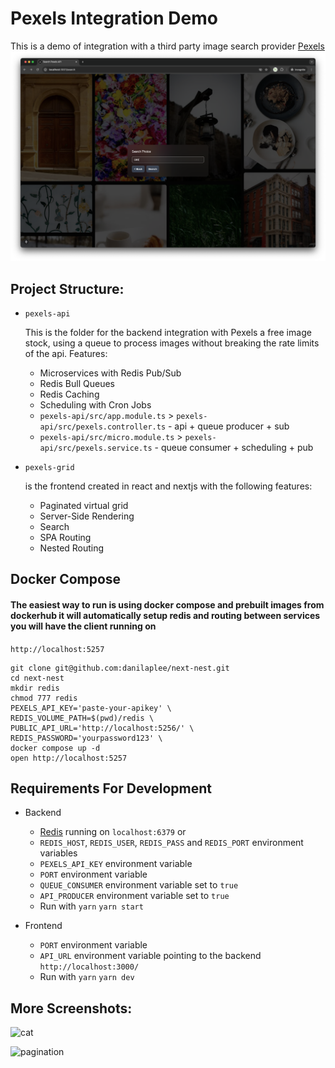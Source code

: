 # Pexels Integration Demo

This is a demo of integration with a third party image search provider [Pexels](https://pexels.com)
![search](docs/search.png)

## Project Structure:

- ```pexels-api```

  This is the folder for the backend integration with Pexels a free image stock, using a queue to process images without breaking the rate limits of the api. Features:
  - Microservices with Redis Pub/Sub
  - Redis Bull Queues
  - Redis Caching
  - Scheduling with Cron Jobs
  - ```pexels-api/src/app.module.ts``` > ```pexels-api/src/pexels.controller.ts``` - api + queue producer + sub
  - ```pexels-api/src/micro.module.ts``` > ```pexels-api/src/pexels.service.ts``` - queue consumer + scheduling + pub
  

- ```pexels-grid```

  is the frontend created in react and nextjs with the following features:
  - Paginated virtual grid
  - Server-Side Rendering
  - Search
  - SPA Routing
  - Nested Routing

## Docker Compose

#### The easiest way to run is using docker compose and prebuilt images from dockerhub it will automatically setup redis and routing between services you will have the client running on 
```http://localhost:5257```

``` 
git clone git@github.com:danilaplee/next-nest.git
cd next-nest
mkdir redis
chmod 777 redis
PEXELS_API_KEY='paste-your-apikey' \
REDIS_VOLUME_PATH=$(pwd)/redis \
PUBLIC_API_URL='http://localhost:5256/' \
REDIS_PASSWORD='yourpassword123' \ 
docker compose up -d
open http://localhost:5257
```

## Requirements For Development

- Backend 
  - [Redis](https://redis.com) running on ```localhost:6379``` or
  - ```REDIS_HOST```, ```REDIS_USER```, ```REDIS_PASS``` and ```REDIS_PORT``` environment variables
  - ```PEXELS_API_KEY``` environment variable
  - ```PORT``` environment variable
  - ```QUEUE_CONSUMER``` environment variable set to ```true```
  - ```API_PRODUCER``` environment variable set to ```true```
  - Run with
  ``` yarn ```
  ``` yarn start ```

- Frontend
  - ```PORT``` environment variable
  - ```API_URL``` environment variable pointing to the backend ```http://localhost:3000/```
  - Run with
  ``` yarn ```
  ``` yarn dev ```

## More Screenshots:

![cat](docs/cat.png)

![pagination](docs/pagination.png)